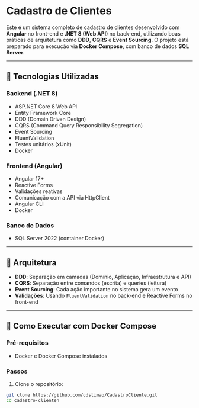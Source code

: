 # Cadastro de Clientes

Este é um sistema completo de cadastro de clientes desenvolvido com **Angular** no front-end e **.NET 8 (Web API)** no back-end, utilizando boas práticas de arquitetura como **DDD**, **CQRS** e **Event Sourcing**. O projeto está preparado para execução via **Docker Compose**, com banco de dados **SQL Server**.

---

## 🚀 Tecnologias Utilizadas

### Backend (.NET 8)
- ASP.NET Core 8 Web API
- Entity Framework Core
- DDD (Domain Driven Design)
- CQRS (Command Query Responsibility Segregation)
- Event Sourcing
- FluentValidation
- Testes unitários (xUnit)
- Docker

### Frontend (Angular)
- Angular 17+
- Reactive Forms
- Validações reativas
- Comunicação com a API via HttpClient
- Angular CLI
- Docker

### Banco de Dados
- SQL Server 2022 (container Docker)

---

## 🧱 Arquitetura

- **DDD**: Separação em camadas (Domínio, Aplicação, Infraestrutura e API)
- **CQRS**: Separação entre comandos (escrita) e queries (leitura)
- **Event Sourcing**: Cada ação importante no sistema gera um evento
- **Validações**: Usando `FluentValidation` no back-end e Reactive Forms no front-end

---

## 🐳 Como Executar com Docker Compose

### Pré-requisitos
- Docker e Docker Compose instalados

### Passos

1. Clone o repositório:

```bash
git clone https://github.com/cdstimao/CadastroCliente.git
cd cadastro-clienten

